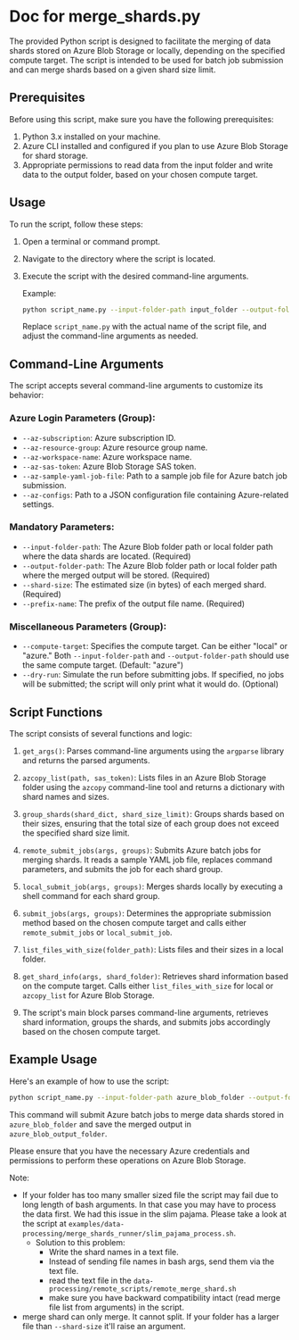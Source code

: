 # Doc for merge_shards.py

The provided Python script is designed to facilitate the merging of data shards stored on Azure Blob Storage or locally, depending on the specified compute target. The script is intended to be used for batch job submission and can merge shards based on a given shard size limit.

## Prerequisites

Before using this script, make sure you have the following prerequisites:

1. Python 3.x installed on your machine.
2. Azure CLI installed and configured if you plan to use Azure Blob Storage for shard storage.
3. Appropriate permissions to read data from the input folder and write data to the output folder, based on your chosen compute target.

## Usage

To run the script, follow these steps:

1. Open a terminal or command prompt.

2. Navigate to the directory where the script is located.

3. Execute the script with the desired command-line arguments.

   Example:

   ```bash
   python script_name.py --input-folder-path input_folder --output-folder-path output_folder --shard-size 1000000000 --prefix-name merged_output --compute-target azure
   ```

   Replace `script_name.py` with the actual name of the script file, and adjust the command-line arguments as needed.

## Command-Line Arguments

The script accepts several command-line arguments to customize its behavior:

### Azure Login Parameters (Group):

- `--az-subscription`: Azure subscription ID.
- `--az-resource-group`: Azure resource group name.
- `--az-workspace-name`: Azure workspace name.
- `--az-sas-token`: Azure Blob Storage SAS token.
- `--az-sample-yaml-job-file`: Path to a sample job file for Azure batch job submission.
- `--az-configs`: Path to a JSON configuration file containing Azure-related settings.

### Mandatory Parameters:

- `--input-folder-path`: The Azure Blob folder path or local folder path where the data shards are located. (Required)
- `--output-folder-path`: The Azure Blob folder path or local folder path where the merged output will be stored. (Required)
- `--shard-size`: The estimated size (in bytes) of each merged shard. (Required)
- `--prefix-name`: The prefix of the output file name. (Required)

### Miscellaneous Parameters (Group):

- `--compute-target`: Specifies the compute target. Can be either "local" or "azure." Both `--input-folder-path` and `--output-folder-path` should use the same compute target. (Default: "azure")
- `--dry-run`: Simulate the run before submitting jobs. If specified, no jobs will be submitted; the script will only print what it would do. (Optional)

## Script Functions

The script consists of several functions and logic:

1. `get_args()`: Parses command-line arguments using the `argparse` library and returns the parsed arguments.

2. `azcopy_list(path, sas_token)`: Lists files in an Azure Blob Storage folder using the `azcopy` command-line tool and returns a dictionary with shard names and sizes.

3. `group_shards(shard_dict, shard_size_limit)`: Groups shards based on their sizes, ensuring that the total size of each group does not exceed the specified shard size limit.

4. `remote_submit_jobs(args, groups)`: Submits Azure batch jobs for merging shards. It reads a sample YAML job file, replaces command parameters, and submits the job for each shard group.

5. `local_submit_job(args, groups)`: Merges shards locally by executing a shell command for each shard group.

6. `submit_jobs(args, groups)`: Determines the appropriate submission method based on the chosen compute target and calls either `remote_submit_jobs` or `local_submit_job`.

7. `list_files_with_size(folder_path)`: Lists files and their sizes in a local folder.

8. `get_shard_info(args, shard_folder)`: Retrieves shard information based on the compute target. Calls either `list_files_with_size` for local or `azcopy_list` for Azure Blob Storage.

9. The script's main block parses command-line arguments, retrieves shard information, groups the shards, and submits jobs accordingly based on the chosen compute target.

## Example Usage

Here's an example of how to use the script:

```bash
python script_name.py --input-folder-path azure_blob_folder --output-folder-path azure_blob_output_folder --shard-size 1000000000 --prefix-name merged_output --compute-target azure
```

This command will submit Azure batch jobs to merge data shards stored in `azure_blob_folder` and save the merged output in `azure_blob_output_folder`.

Please ensure that you have the necessary Azure credentials and permissions to perform these operations on Azure Blob Storage.

Note:

- If your folder has too many smaller sized file the script may fail due to long length of bash arguments. In that case you may have to process the data first. We had this issue in the slim pajama. Please take a look at the script at `examples/data-processing/merge_shards_runner/slim_pajama_process.sh`. 
   - Solution to this problem: 
      - Write the shard names in a text file.
      - Instead of sending file names in bash args, send them via the text file.
      - read the text file in the `data-processing/remote_scripts/remote_merge_shard.sh`
      - make sure you have backward compatibility intact (read merge file list from arguments) in the script. 
- merge shard can only merge. It cannot split. If your folder has a larger file than `--shard-size` it'll raise an argument. 